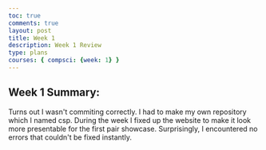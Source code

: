 ```yaml
---
toc: true
comments: true
layout: post
title: Week 1
description: Week 1 Review
type: plans
courses: { compsci: {week: 1} }
---
```


## Week 1 Summary:
Turns out I wasn't commiting correctly. I had to make my own repository which I named csp. During the week I fixed up the website to make it look more presentable for the first pair showcase. Surprisingly, I encountered no errors that couldn't be fixed instantly.

<script src="https://utteranc.es/client.js"
        repo="csp2"
        issue-term="pathname"
        theme="github-light"
        crossorigin="anonymous"
        async>
</script>